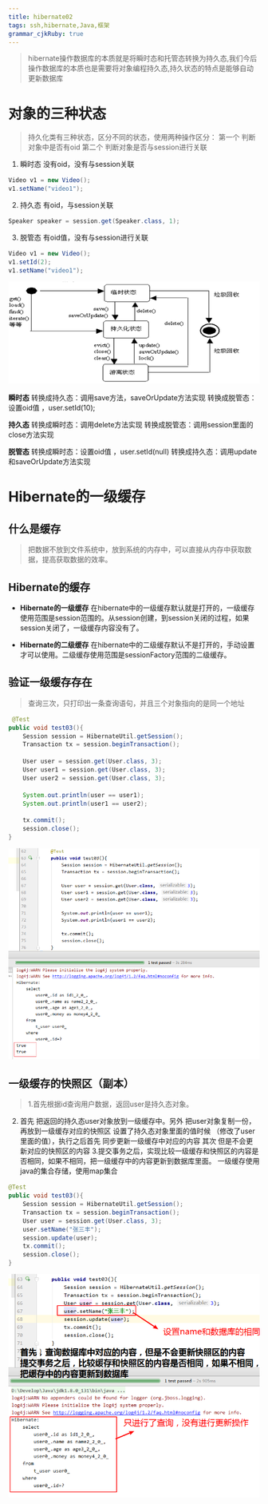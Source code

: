 ```yaml
---
title: hibernate02
tags: ssh,hibernate,Java,框架
grammar_cjkRuby: true
---
```

> hibernate操作数据库的本质就是将瞬时态和托管态转换为持久态,我们今后操作数据库的本质也是需要将对象编程持久态,持久状态的特点是能够自动更新数据库
# 对象的三种状态
> 持久化类有三种状态，区分不同的状态，使用两种操作区分：
  第一个 判断对象中是否有oid
  第二个 判断对象是否与session进行关联
  
1. 瞬时态
 没有oid，没有与session关联

``` java
Video v1 = new Video();
v1.setName("video1");
```
 
 2. 持久态
 有oid，与session关联

``` java
Speaker speaker = session.get(Speaker.class, 1);
```

3. 脱管态
 有oid值，没有与session进行关联

``` java
Video v1 = new Video();
v1.setId(2);
v1.setName("video1");
```
![hibernate状态转换示意图][1]
 
**瞬时态**
  转换成持久态：调用save方法，saveOrUpdate方法实现
  转换成脱管态：设置oid值 ，user.setId(10);

**持久态**
 转换成瞬时态：调用delete方法实现
 转换成脱管态：调用session里面的close方法实现

**脱管态**
  转换成瞬时态：设置oid值 ，user.setId(null)
  转换成持久态：调用update和saveOrUpdate方法实现

# Hibernate的一级缓存
## 什么是缓存
> 把数据不放到文件系统中，放到系统的内存中，可以直接从内存中获取数据，提高获取数据的效率。

## Hibernate的缓存
- **Hibernate的一级缓存**
  在hibernate中的一级缓存默认就是打开的，一级缓存使用范围是session范围的。从session创建，到session关闭的过程，如果session关闭了，一级缓存内容没有了。

- **Hibernate的二级缓存**
  在hibernate中的二级缓存默认不是打开的，手动设置才可以使用。二级缓存使用范围是sessionFactory范围的二级缓存。

## 验证一级缓存存在
> 查询三次，只打印出一条查询语句，并且三个对象指向的是同一个地址
``` java
 @Test
public void test03(){
	Session session = HibernateUtil.getSession();
	Transaction tx = session.beginTransaction();

	User user = session.get(User.class, 3);
	User user1 = session.get(User.class, 3);
	User user2 = session.get(User.class, 3);

	System.out.println(user == user1);
	System.out.println(user1 == user2);

	tx.commit();
	session.close();
}
```

![验证一级缓存执行结果][2]

## 一级缓存的快照区（副本）
> 1.首先根据id查询用户数据，返回user是持久态对象。
2. 首先 把返回的持久态user对象放到一级缓存中。另外 把user对象复制一份，再放到一级缓存对应的快照区
设置了持久态对象里面的值时候 （修改了user里面的值），执行之后首先 同步更新一级缓存中对应的内容
其次 但是不会更新对应的快照区的内容
3.提交事务之后，实现比较一级缓存和快照区的内容是否相同，如果不相同，把一级缓存中的内容更新到数据库里面。
一级缓存使用java的集合存储，使用map集合


``` java
@Test
public void test03(){
	Session session = HibernateUtil.getSession();
	Transaction tx = session.beginTransaction();
	User user = session.get(User.class, 3);
	user.setName("张三丰");
	session.update(user);
	tx.commit();
	session.close();
}
```


![一级缓存的快照区执行结果][3]


  [1]: https://www.github.com/xiesen310/notes_Images/raw/master/images/1504617225744.jpg
  [2]: https://www.github.com/xiesen310/notes_Images/raw/master/images/1504618380053.jpg
  [3]: https://www.github.com/xiesen310/notes_Images/raw/master/images/1504618986931.jpg